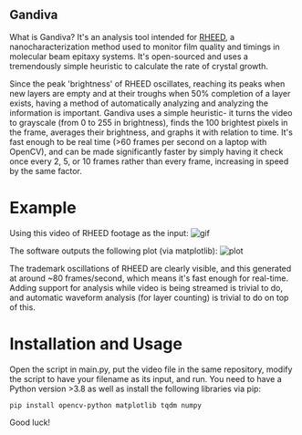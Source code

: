 ## Gandiva

What is Gandiva? It's an analysis tool intended for [RHEED](https://www.sciencedirect.com/topics/materials-science/reflection-high-energy-electron-diffraction#:~:text=In%20subject%20area%3A%20Materials%20Science,roughness%20in%20epitaxial%20thin%20films), a nanocharacterization method used to monitor film quality and timings in molecular beam epitaxy systems. It's open-sourced and uses a tremendously simple heuristic to calculate the rate of crystal growth.

Since the peak 'brightness' of RHEED oscillates, reaching its peaks when new layers are empty and at their troughs when 50% completion of a layer exists, having a method of automatically analyzing and analyzing the information is important. Gandiva uses a simple heuristic- it turns the video to grayscale (from 0 to 255 in brightness), finds the 100 brightest pixels in the frame, averages their brightness, and graphs it with relation to time. It's fast enough to be real time (>60 frames per second on a laptop with OpenCV), and can be made significantly faster by simply having it check once every 2, 5, or 10 frames rather than every frame, increasing in speed by the same factor.

# Example

Using this video of RHEED footage as the input:
![gif](https://github.com/user-attachments/assets/f09e0b12-95b8-45f5-ab7b-db17d02f7f3e)

The software outputs the following plot (via matplotlib):
![plot](https://github.com/user-attachments/assets/0b54f231-cf61-464e-8504-f8adc9b9da7e)

The trademark oscillations of RHEED are clearly visible, and this generated at around ~80 frames/second, which means it's fast enough for real-time. Adding support for analysis while video is being streamed is trivial to do, and automatic waveform analysis (for layer counting) is trivial to do on top of this.

# Installation and Usage
Open the script in main.py, put the video file in the same repository, modify the script to have your filename as its input, and run. You need to have a Python version >3.8 as well as install the following libraries via pip:
```
pip install opencv-python matplotlib tqdm numpy
```

Good luck!
